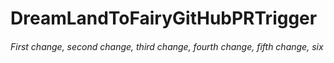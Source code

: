 # DreamLandToFairyGitHubPRTrigger
###### First change, second change, third change, fourth change, fifth change, six
